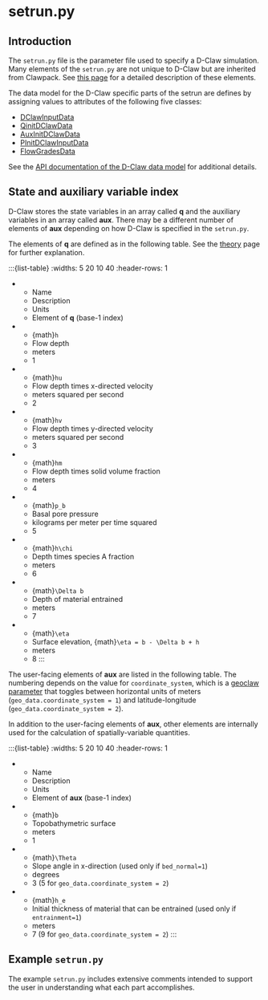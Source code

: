 # setrun.py

## Introduction
The `setrun.py` file is the parameter file used to specify a D-Claw simulation. Many elements of the `setrun.py` are not unique to D-Claw but are inherited from Clawpack. See [this page](https://www.clawpack.org/setrun_geoclaw.html) for a detailed description of these elements.

The data model for the D-Claw specific parts of the setrun are defines by assigning values to attributes of the following five classes:

- [DClawInputData](#dclaw.data.DClawInputData)
- [QinitDClawData](#dclaw.data.QinitDClawData)
- [AuxInitDClawData](#dclaw.data.AuxInitDClawData)
- [PInitDClawInputData](#dclaw.data.PInitDClawInputData)
- [FlowGradesData](#dclaw.data.FlowGradesData)

See the [API documentation of the D-Claw data model](#dclaw.data) for additional details.

## State and auxiliary variable index

D-Claw stores the state variables in an array called **q** and the auxiliary variables in an array called **aux**. There may be a different number of elements of **aux** depending on how D-Claw is specified in the `setrun.py`.

The elements of **q** are defined as in the following table. See the [theory](theory.md) page for further explanation.

:::{list-table}
:widths: 5 20 10 40
:header-rows: 1

*   - Name
    - Description
    - Units
    - Element of **q** (base-1 index)
*   - {math}`h`
    - Flow depth
    - meters
    - 1
*   - {math}`hu`
    - Flow depth times x-directed velocity
    - meters squared per second
    - 2
*   - {math}`hv`
    - Flow depth times y-directed velocity
    - meters squared per second
    - 3
*   - {math}`hm`
    - Flow depth times solid volume fraction
    - meters
    - 4
*   - {math}`p_b`
    - Basal pore pressure
    - kilograms per meter per time squared
    - 5
*   - {math}`h\chi`
    - Depth times species A fraction
    - meters
    - 6
*   - {math}`\Delta b`
    - Depth of material entrained
    - meters
    - 7
*   - {math}`\eta`
    - Surface elevation, {math}`\eta = b - \Delta b + h`
    - meters
    - 8
:::

The user-facing elements of **aux** are listed in the following table. The numbering depends on the value for ``coordinate_system``, which is a [geoclaw parameter](https://www.clawpack.org/setrun_geoclaw.html#general-geo-parameters) that toggles between horizontal units of meters (`geo_data.coordinate_system = 1`) and latitude-longitude (`geo_data.coordinate_system = 2`).

In addition to the user-facing elements of **aux**, other elements are internally used for the calculation of spatially-variable quantities.

:::{list-table}
:widths: 5 20 10 40
:header-rows: 1

*   - Name
    - Description
    - Units
    - Element of **aux** (base-1 index)
*   - {math}`b`
    - Topobathymetric surface
    - meters
    - 1
*   - {math}`\Theta`
    - Slope angle in x-direction (used only if `bed_normal=1`)
    - degrees
    - 3 (5 for `geo_data.coordinate_system = 2`)
*   - {math}`h_e`
    - Initial thickness of material that can be entrained (used only if `entrainment=1`)
    - meters
    - 7 (9 for `geo_data.coordinate_system = 2`)
:::

## Example `setrun.py`
The example `setrun.py` includes extensive comments intended to support the user in understanding what each part accomplishes.

```{literalinclude} ../../examples/radial_slide/setrun.py
```
